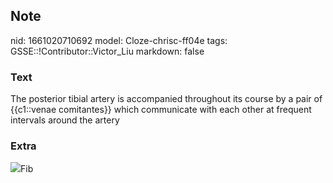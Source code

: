 ## Note
nid: 1661020710692
model: Cloze-chrisc-ff04e
tags: GSSE::!Contributor::Victor_Liu
markdown: false

### Text
The posterior tibial artery is accompanied throughout its course by a pair of {{c1::venae comitantes}} which communicate with each other at frequent intervals around the artery

### Extra
<img src="paste-a7b558eaa9b4aea2028edaaff6f13eba1e19eaa1.jpg">Fib
